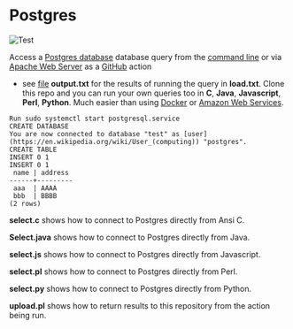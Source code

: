 # Postgres

![Test](https://github.com/philiprbrenan/postgres/workflows/Test/badge.svg)

Access a [Postgres database](https://www.postgresql.org/) database query from the [command line](https://en.wikipedia.org/wiki/Command-line_interface) or via [Apache Web Server](https://en.wikipedia.org/wiki/Apache_HTTP_Server) as a [GitHub](https://github.com/philiprbrenan) action
- see [file](https://en.wikipedia.org/wiki/Computer_file) **output.txt** for the results of running the query in **load.txt**.
Clone this repo and you can run your own queries too in **C**, **Java**,
**Javascript**, **Perl**, **Python**.  Much easier than using [Docker](https://en.wikipedia.org/wiki/Docker_(software)) or [Amazon Web Services](http://aws.amazon.com). 
```
Run sudo systemctl start postgresql.service
CREATE DATABASE
You are now connected to database "test" as [user](https://en.wikipedia.org/wiki/User_(computing)) "postgres".
CREATE TABLE
INSERT 0 1
INSERT 0 1
 name | address
------+---------
 aaa  | AAAA
 bbb  | BBBB
(2 rows)
```

**select.c** shows how to connect to Postgres directly from Ansi C.

**Select.java** shows how to connect to Postgres directly from Java.

**select.js** shows how to connect to Postgres directly from Javascript.

**select.pl** shows how to connect to Postgres directly from Perl.

**select.py** shows how to connect to Postgres directly from Python.

**upload.pl** shows how to return results to this repository from the action being run.
